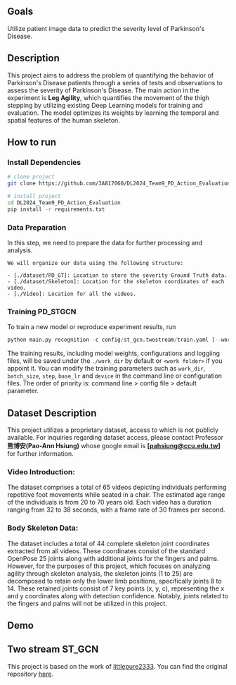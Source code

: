 ## Goals  
Utilize patient image data to predict the severity level of Parkinson's Disease.   

## Description   
This project aims to address the problem of quantifying the behavior of Parkinson's Disease patients through a series of tests and observations to assess the severity of Parkinson's Disease. The main action in the experiment is **Leg Agility**, which quantifies the movement of the thigh stepping by utilizing existing Deep Learning models for training and evaluation. The model optimizes its weights by learning the temporal and spatial features of the human skeleton.

## How to run   
### Install Dependencies   
```bash
# clone project   
git clone https://github.com/3A817060/DL2024_Team9_PD_Action_Evaluation.git

# install project
cd DL2024_Team9_PD_Action_Evaluation
pip install -r requirements.txt
 ```
### Data Preparation   
In this step, we need to prepare the data for further processing and analysis.
```
We will organize our data using the following structure:

- [./dataset/PD_GT]: Location to store the severity Ground Truth data.
- [./dataset/Skeleton]: Location for the skeleton coordinates of each video.
- [./Video]: Location for all the videos.
 ```   
 ### Training PD_STGCN
 To train a new model or reproduce experiment results, run 
 ```python
python main.py recognition -c config/st_gcn.twostream/train.yaml [--work_dir <work folder>]
```
The training results, including model weights, configurations and loggiing files, will be saved under the `./work_dir` by default or `<work folder>` if you appoint it.
You can modify the training parameters such as `work_dir`, `batch_size`, `step`, `base_lr` and `device` in the command line or configuration files. The order of priority is: command line > config file > default parameter.

## Dataset Description

This project utilizes a proprietary dataset, access to which is not publicly available. For inquiries regarding dataset access, please contact Professor **熊博安(Pao-Ann Hsiung)** whose google email is **[pahsiung@ccu.edu.tw]** for further information.

### Video Introduction:
The dataset comprises a total of 65 videos depicting individuals performing repetitive foot movements while seated in a chair. The estimated age range of the individuals is from 20 to 70 years old. Each video has a duration ranging from 32 to 38 seconds, with a frame rate of 30 frames per second.

### Body Skeleton Data:
The dataset includes a total of 44 complete skeleton joint coordinates extracted from all videos. These coordinates consist of the standard OpenPose 25 joints along with additional joints for the fingers and palms. However, for the purposes of this project, which focuses on analyzing agility through skeleton analysis, the skeleton joints (1 to 25) are decomposed to retain only the lower limb positions, specifically joints 8 to 14. These retained joints consist of 7 key points (x, y, c), representing the x and y coordinates along with detection confidence. Notably, joints related to the fingers and palms will not be utilized in this project.

## Demo

## Two stream ST_GCN

This project is based on the work of [littlepure2333](https://github.com/littlepure2333). You can find the original repository [here](https://github.com/littlepure2333/2s_st-gcn.git).

